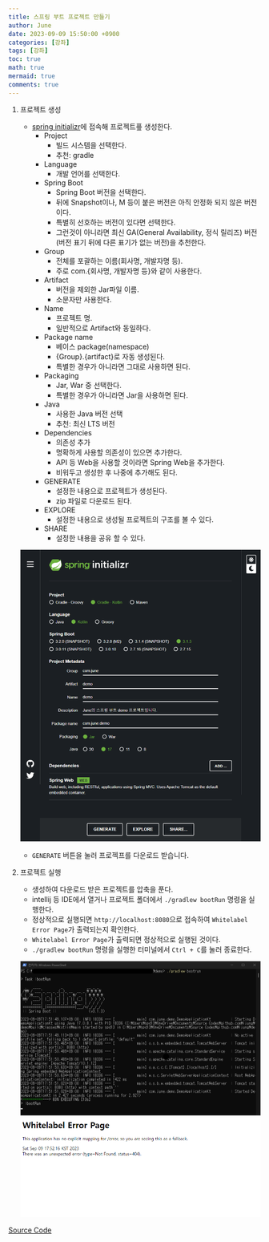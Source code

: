 ```yaml
---
title: 스프링 부트 프로젝트 만들기
author: June
date: 2023-09-09 15:50:00 +0900
categories: [강좌]
tags: [강좌]
toc: true
math: true
mermaid: true
comments: true
---
```


1. 프로젝트 생성
    - [spring initializr](https://start.spring.io)에 접속해 프로젝트픞 생성한다.
        - Project
            - 빌드 시스템을 선택한다.
            - 추천: gradle
        - Language
            - 개발 언어를 선택한다.
        - Spring Boot
            - Spring Boot 버전을 선택한다.
            - 뒤에 Snapshot이나, M 등이 붙은 버전은 아직 안정화 되지 않은 버전이다.
            - 특별히 선호하는 버전이 있다면 선택한다.
            - 그런것이 아니라면 최신 GA(General Availability, 정식 릴리즈) 버전(버전 표기 뒤에 다른 표기가 없는 버전)을 추천한다.
        - Group
            - 전체를 포괄하는 이름(회사명, 개발자명 등).
            - 주로 com.{회사명, 개발자명 등}와 같이 사용한다.
        - Artifact
            - 버전을 제외한 Jar파일 이름.
            - 소문자만 사용한다.
        - Name
            - 프로젝트 명.
            - 일반적으로 Artifact와 동일하다.
        - Package name
            - 베이스 package(namespace)
            - {Group}.{artifact}로 자동 생성된다.
            - 특별한 경우가 아니라면 그대로 사용하면 된다.
        - Packaging
            - Jar, War 중 선택한다.
            - 특별한 경우가 아니라면 Jar을 사용하면 된다.
        - Java
            - 사용한 Java 버전 선택
            - 추천: 최신 LTS 버전
        - Dependencies
            - 의존성 추가
            - 명확하게 사용할 의존성이 있으면 추가한다.
            - API 등 Web을 사용할 것이라면 Spring Web을 추가한다.
            - 비워두고 생성한 후 나중에 추가해도 된다.
        - GENERATE
            - 설정한 내용으로 프로젝트가 생성된다.
            - zip 파일로 다운로드 된다.
        - EXPLORE
            - 설정한 내용으로 생성될 프로젝트의 구조를 볼 수 있다.
        - SHARE
            - 설정한 내용을 공유 할 수 있다.

    ![spring initializr](/posts/development-cource/spring-initializr.png)

    - `GENERATE` 버튼을 눌러 프로젝프를 다운로드 받습니다.

1. 프로젝트 실행
    - 생성하여 다운로드 받은 프로젝트를 압축을 푼다.
    - intellij 등 IDE에서 열거나 프로젝트 폴더에서 `./gradlew bootRun` 명령을 실행한다.
    - 정상적으로 실행되면 `http://localhost:8080`으로 접속하여 `Whitelabel Error Page`가 출력되는지 확인한다.
    - `Whitelabel Error Page`가 출력되면 정상적으로 실행된 것이다.
    - `./gradlew bootRun` 명령을 실행한 터미널에서 `Ctrl + C`를 눌러 종료한다.

    ![bootRun](/posts/development-cource/boot-run.png)
    ![Whitelabel](/posts/development-cource/whitelabel.png)

[Source Code](https://github.com/ijung/spring-boot-demo/tree/feature/init-demo-project)